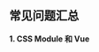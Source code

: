 ## 常见问题汇总

**1. CSS Module 和 Vue <style> 的 scoped 属性有啥异同？**

这是个相当好的问题，看的仔细的同学发现项目中都使用的是 CSS Module，没有提 scoped 属性。在这里给大家做下总结：

- 相同点

  两者都是为了解决 CSS 类名相互干扰的问题，也就是大家常说的“作用域”问题。使用两种方案都可以达到类似效果，但是两者的区别也很明显。

- 不同点

  1. CSS Module 是所有组件化框架都支持的技术方案，他不属于某个框架的私有属性。而 scoped 是 Vue 框架的私有属性。
  2. CSS Module 的工作原理直白的讲就是把一个类名做 md5 ，然后在引用的时候直接使用 md5 字符串，进而保证相同的类名根据不同的路径和组件名称得到不同的 md5 值，保证了最终的类名隔离。而 scoped 的做法是做命名空间限制，也就是说每个组件就是一个命名空间，每个命名空间拥有不同的类名（md5）,然后每个下面的类名都会挂在这个命名空间下进而达到隔离。
  3. 对于父组件声明的类名，在子组件内，CSS Module 是不处理的，想用必须显示调用类名($style.类名)，而使用了 scoped 的因为是命名空间的方式，所以子组件依然有效。

大家如有疑问欢迎补充。

**2. 为啥我们的项目中没有用到 render 函数？**

虽然 Vue 在高版本中借鉴了 React 的写法支持了 render 函数，但是大多数项目不需要这样做。关于 render 函数请先看官方的解释 [render函数](https://cn.vuejs.org/v2/guide/render-function.html)。

在此也给大家做下较容易理解的解释：

- Vue 可以使用 template 或者 render 函数管理 HTML 内容，而 template 是常规的做法，因为 render 对开发者的要求比较高，需要对 Vue 的 API 非常了解，不然弄巧成拙。
- 使用 template 所见即所得，再结合预编译工具更容易开发和调试、用最简单的方式完成任务不是很好吗？也更适合团队的需要。

**3. Atom 常用插件**

1. Emmet，用来快速生成HTML片段，比如输入ul>li*3可以快速生成

```html
<ul>
  <li></li>
  <li></li>
  <li></li>
</ul>
```

[详细地址](https://atom.io/packages/emmet)，[Emmet教程](https://docs.emmet.io/cheat-sheet/)

2. Snippets， 用来处理代码片段的模板输出，[详细地址](https://atom.io/packages/snippets)
3. Tree View，文件浏览器，[详细地址](https://atom.io/packages/tree-view)
4. file icons，文件识别图标，使用这个插件会让你的编辑器显示对应的图标，[详细地址](https://atom.io/packages/file-icons)
5. language-javascript-jsx，jsx语法高亮 ，[详细地址](https://atom.io/packages/language-javascript-jsx)
6. language-vue，vue语法高亮，[详细地址](https://atom.io/packages/language-vue)
7. linter-eslint，eslint插件，[详细地址](https://atom.io/packages/linter-eslint)
8. vue-snippets，vue代码片段，[详细地址](https://atom.io/packages/vue-snippets)
9. pigments，颜色显示器，[详细地址](https://atom.io/packages/pigments)

**4. px2rem-loader的参数配置问题**

有的同学对px2rem-loader的参数配置有疑问，我们一共使用了2个参数 remUnit 和 remPrecision 。第一个表示默认的 html 的 fontSize，第二个是 px 转 rem 后小数精度。那为什么我把 remUnit 默认设置为 40 呢？

整个自适应方案分成两部分：

1、 viewport 自动计算并生成 viewport 。

2、 px2rem-loader 把 css 文件中 px 转换成 rem 。

其中 px2rem-loader 对 remUnit 的默认值是 75 。viewport 的计算是以 iphone 5s的设计尺寸来计算的。所以按照 ihpone 5s 的设计尺寸算出来 html 的 fontSize 是 40px。我们需要让 px2rem-loader 的基础单位是 40 。

如果我的设计尺寸变了怎么办？比如我是 iphone 6 。

很简单，现有的项目直接在Chrome模拟器选择 iphone 6，查看下 html 的 fontSize 是多少，把那个值设置到 remUnit，然后去 viewport 把 320 改成对应的值就好了。就这么简单，神奇不神奇。

**5. 导航的选中问题**

之前为了保持和京东的一致，在设计上也是采用的静态导航，但是因为图片不好裁剪，没有细致的说明，现在补充下：

导航这块其实非常简单，有两种思路：

1、 使用课程中的 img 方法。每个 router-link 下放置两个 img 标签（课程中用了一个），两个 img 分别代表未激活的状态图片、激活的状态图片，要知道 router-link 本身提供了激活状态的，即用户点击之后会在当前的链接上增加两个类 router-link-exact-active router-link-active (这两个类有什么区别另说)。所以只要结合 css 的 nth-child  就可以很容易的对应显示两种不同的图片。

2、 使用背景图的方式。如果觉得 img 标签的方式很麻烦，可以结合两个 router-link-exact-active router-link-active 切换链接的背景图也是不错的选择。

**6. router-link-exact-active 和 router-link-active 的区别**

这块的内容其实官方文档说的很清楚，[router-link](https://router.vuejs.org/zh-cn/api/router-link.html)，仔细看 exact 选项，默认是 false。也就是说默认不是精确匹配的。

>>"是否激活" 默认类名的依据是 inclusive match （全包含匹配）。 举个例子，如果当前的路径是 /a 开头的，那么 <code><router-link to="/a"> </code>也会被设置 CSS 类名。按照这个规则，每个路由都会激活<code><router-link to="/"></code>

这是官方的原话，我给翻译下：默认的 router-link 是非精确匹配，当你的路由是 /a 时，除了 /a 的链接被激活，链接为 / 的也被激活，那这时候的表现是 /a 的链接有两个类，一个是 router-link-exact-active，一个是 router-link-active。而 / 的链接只有 router-link-active 类。如果开启了 exact 模式，/ 的链接不会被激活。

**7. windows下安装nvm无法切换node版本 **

查看这篇博客[nvm安装显示node无效](https://blog.csdn.net/Quincylk/article/details/78249235)
